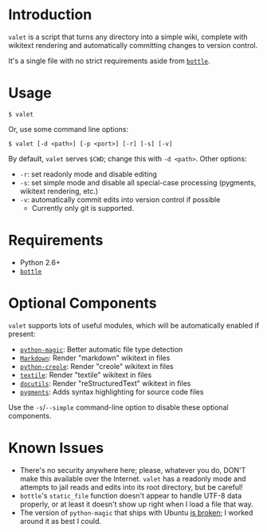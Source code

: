 Introduction
============
`valet` is a script that turns any directory into a simple wiki, complete with wikitext rendering and automatically committing changes to version control.

It's a single file with no strict requirements aside from [`bottle`](http://bottlepy.org/).

Usage
=====

    $ valet

Or, use some command line options:

    $ valet [-d <path>] [-p <port>] [-r] [-s] [-v]

By default, `valet` serves `$CWD`; change this with `-d <path>`.
Other options:

- `-r`: set readonly mode and disable editing
- `-s`: set simple mode and disable all special-case processing (pygments, wikitext rendering, etc.)
- `-v`: automatically commit edits into version control if possible
    - Currently only git is supported.

Requirements
============
- Python 2.6+
- [`bottle`](http://bottlepy.org/)

Optional Components
===================
`valet` supports lots of useful modules, which will be automatically enabled if present:

- [`python-magic`](http://pypi.python.org/pypi/python-magic/): Better automatic file type detection
- [`Markdown`](http://pypi.python.org/pypi/Markdown/): Render "markdown" wikitext in files
- [`python-creole`](http://pypi.python.org/pypi/python-creole/): Render "creole" wikitext in files
- [`textile`](http://pypi.python.org/pypi/textile): Render "textile" wikitext in files
- [`docutils`](http://pypi.python.org/pypi/docutils/): Render "reStructuredText" wikitext in files
- [`pygments`](http://pypi.python.org/pypi/Pygments): Adds syntax highlighting for source code files

Use the `-s`/`--simple` command-line option to disable these optional components.

Known Issues
============
- There's no security anywhere here; please, whatever you do, DON'T make this available over the Internet. `valet` has a readonly mode and attempts to jail reads and edits into its root directory, but be careful!
- `bottle`'s `static_file` function doesn't appear to handle UTF-8 data properly, or at least it doesn't show up right when I load a file that way.
- The version of `python-magic` that ships with Ubuntu [is broken](https://bugs.launchpad.net/bugs/603128); I worked around it as best I could.